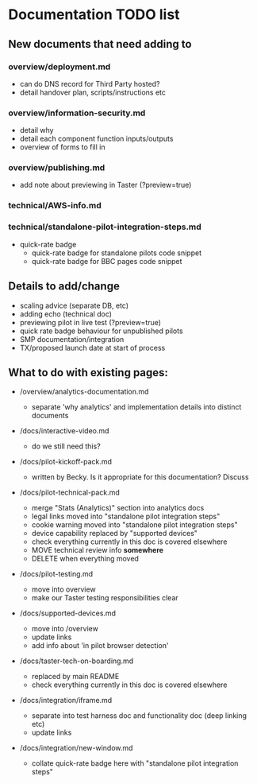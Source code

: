 # Documentation TODO list

## New documents that need adding to

### overview/deployment.md
- can do DNS record for Third Party hosted?
- detail handover plan, scripts/instructions etc

### overview/information-security.md
- detail why
- detail each component function inputs/outputs
- overview of forms to fill in

### overview/publishing.md
- add note about previewing in Taster (?preview=true)

### technical/AWS-info.md

### technical/standalone-pilot-integration-steps.md
- quick-rate badge
  - quick-rate badge for standalone pilots code snippet
  - quick-rate badge for BBC pages code snippet

## Details to add/change

- scaling advice (separate DB, etc)
- adding echo (technical doc)
- previewing pilot in live test (?preview=true)
- quick rate badge behaviour for unpublished pilots
- SMP documentation/integration
- TX/proposed launch date at start of process

## What to do with existing pages:
- /overview/analytics-documentation.md
  - separate 'why analytics' and implementation details into distinct documents

- /docs/interactive-video.md
  - do we still need this?

- /docs/pilot-kickoff-pack.md
  - written by Becky. Is it appropriate for this documentation? Discuss

- /docs/pilot-technical-pack.md
  - merge "Stats (Analytics)" section into analytics docs
  - legal links moved into "standalone pilot integration steps"
  - cookie warning moved into "standalone pilot integration steps"
  - device capability replaced by "supported devices"
  - check everything currently in this doc is covered elsewhere
  - MOVE technical review info **somewhere**
  - DELETE when everything moved

- /docs/pilot-testing.md
  - move into overview
  - make our Taster testing responsibilities clear 

- /docs/supported-devices.md
  - move into /overview
  - update links
  - add info about 'in pilot browser detection'

- /docs/taster-tech-on-boarding.md
  - replaced by main README
  - check everything currently in this doc is covered elsewhere

- /docs/integration/iframe.md
  - separate into test harness doc and functionality doc (deep linking etc)
  - update links

- /docs/integration/new-window.md
  - collate quick-rate badge here with "standalone pilot integration steps"
